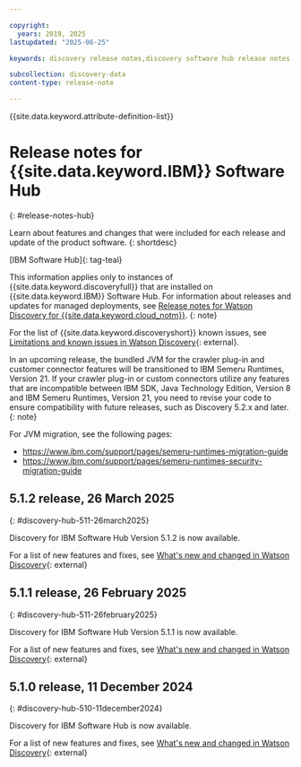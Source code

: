 ```yaml
---

copyright:
  years: 2019, 2025
lastupdated: "2025-06-25"

keywords: discovery release notes,discovery software hub release notes,watson discovery release notes,what's new,new features,improvements,change log,changelog

subcollection: discovery-data
content-type: release-note

---
```


{{site.data.keyword.attribute-definition-list}}

# Release notes for {{site.data.keyword.IBM}} Software Hub
{: #release-notes-hub}

Learn about features and changes that were included for each release and update of the product software.
{: shortdesc}

[IBM Software Hub]{: tag-teal}

This information applies only to instances of {{site.data.keyword.discoveryfull}} that are installed on {{site.data.keyword.IBM}} Software Hub. For information about releases and updates for managed deployments, see [Release notes for Watson Discovery for {{site.data.keyword.cloud_notm}}](/docs/discovery-data?topic=discovery-data-release-notes).
{: note}

For the list of {{site.data.keyword.discoveryshort}} known issues, see [Limitations and known issues in Watson Discovery](https://www.ibm.com/docs/en/software-hub/5.1.x?topic=issues-watson-discovery){: external}.

In an upcoming release, the bundled JVM for the crawler plug-in and customer connector features will be transitioned to IBM Semeru Runtimes, Version 21. If your crawler plug-in or custom connectors utilize any features that are incompatible between IBM SDK, Java Technology Edition, Version 8 and IBM Semeru Runtimes, Version 21, you need to revise your code to ensure compatibility with future releases, such as Discovery 5.2.x and later.
{: note}

For JVM migration, see the following pages:
* https://www.ibm.com/support/pages/semeru-runtimes-migration-guide
* https://www.ibm.com/support/pages/semeru-runtimes-security-migration-guide

## 5.1.2 release, 26 March 2025
{: #discovery-hub-511-26march2025}

Discovery for IBM Software Hub Version 5.1.2 is now available.

For a list of new features and fixes, see [What's new and changed in Watson Discovery](https://www.ibm.com/docs/en/software-hub/5.1.x?topic=new-watson-discovery){: external}

## 5.1.1 release, 26 February 2025
{: #discovery-hub-511-26february2025}

Discovery for IBM Software Hub Version 5.1.1 is now available.

For a list of new features and fixes, see [What's new and changed in Watson Discovery](https://www.ibm.com/docs/en/software-hub/5.1.x?topic=new-watson-discovery){: external}

## 5.1.0 release, 11 December 2024
{: #discovery-hub-510-11december2024}

Discovery for IBM Software Hub is now available.

For a list of new features and fixes, see [What's new and changed in Watson Discovery](https://www.ibm.com/docs/en/software-hub/5.1.x?topic=new-watson-discovery){: external}
